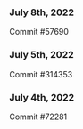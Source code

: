 ### July 8th, 2022

Commit #57690

### July 5th, 2022

Commit #314353


### July 4th, 2022

Commit #72281

